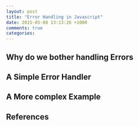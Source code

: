 ```yaml
---
layout: post
title: "Error Handling in Javascript"
date: 2015-05-08 13:13:26 +1000
comments: true
categories: 
---
```

## Why do we bother handling Errors ##

## A Simple Error Handler ##

## A More complex Example ##

## References ##